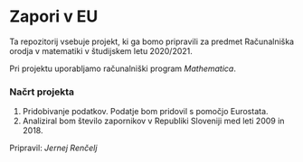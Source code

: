 # Zapori v EU
Ta repozitorij vsebuje projekt, ki ga bomo pripravili za predmet Računalniška orodja v matematiki v študijskem letu 2020/2021.

Pri projektu uporabljamo računalniški program _Mathematica_.

### Načrt projekta

1. Pridobivanje podatkov. Podatje bom pridovil s pomočjo Eurostata.
2. Analiziral bom število zapornikov v Republiki Sloveniji med leti 2009 in 2018.

Pripravil: *Jernej Renčelj*
